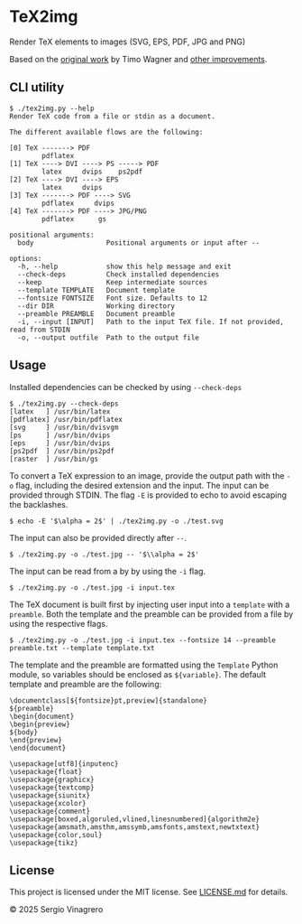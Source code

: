 # TeX2img

Render TeX elements to images (SVG, EPS, PDF, JPG and PNG)

Based on the [original work](https://github.com/tuxu/latex2svg) by Timo Wagner and [other improvements](https://github.com/Moonbase59/latex2svg).


## CLI utility

```
$ ./tex2img.py --help
Render TeX code from a file or stdin as a document.

The different available flows are the following:

[0] TeX -------> PDF
        pdflatex
[1] TeX ----> DVI ----> PS -----> PDF
        latex     dvips    ps2pdf
[2] TeX ----> DVI ----> EPS
        latex     dvips
[3] TeX -------> PDF ----> SVG
        pdflatex     dvips
[4] TeX -------> PDF ----> JPG/PNG
        pdflatex      gs

positional arguments:
  body                  Positional arguments or input after --

options:
  -h, --help            show this help message and exit
  --check-deps          Check installed dependencies
  --keep                Keep intermediate sources
  --template TEMPLATE   Document template
  --fontsize FONTSIZE   Font size. Defaults to 12
  --dir DIR             Working directory
  --preamble PREAMBLE   Document preamble
  -i, --input [INPUT]   Path to the input TeX file. If not provided, read from STDIN
  -o, --output outfile  Path to the output file
```

## Usage

Installed dependencies can be checked by using `--check-deps`

```
$ ./tex2img.py --check-deps
[latex   ] /usr/bin/latex
[pdflatex] /usr/bin/pdflatex
[svg     ] /usr/bin/dvisvgm
[ps      ] /usr/bin/dvips
[eps     ] /usr/bin/dvips
[ps2pdf  ] /usr/bin/ps2pdf
[raster  ] /usr/bin/gs
```

To convert a TeX expression to an image, provide the output path with the `-o` flag, including the desired extension and the input. The input can be provided through STDIN. The flag `-E` is provided to echo to avoid escaping the backlashes.

```
$ echo -E '$\alpha = 2$' | ./tex2img.py -o ./test.svg
```

The input can also be provided directly after `--`.

```
$ ./tex2img.py -o ./test.jpg -- '$\\alpha = 2$'
```

The input can be read from a by by using the `-i` flag.

```
$ ./tex2img.py -o ./test.jpg -i input.tex
```

The TeX document is built first by injecting user input into a `template` with a `preamble`. Both the template and the preamble can be provided from a file by using the respective flags.

```
$ ./tex2img.py -o ./test.jpg -i input.tex --fontsize 14 --preamble preamble.txt --template template.txt
```

The template and the preamble are formatted using the `Template` Python module, so variables should be enclosed as `${variable}`. The default template and preamble are the following:

```text
\documentclass[${fontsize}pt,preview]{standalone}
${preamble}
\begin{document}
\begin{preview}
${body}
\end{preview}
\end{document}
```

```text
\usepackage[utf8]{inputenc}
\usepackage{float}
\usepackage{graphicx}
\usepackage{textcomp}
\usepackage{siunitx}
\usepackage{xcolor}
\usepackage{comment}
\usepackage[boxed,algoruled,vlined,linesnumbered]{algorithm2e}
\usepackage{amsmath,amsthm,amssymb,amsfonts,amstext,newtxtext}
\usepackage{color,soul}
\usepackage{tikz}
```

## License

This project is licensed under the MIT license. See [LICENSE.md](LICENSE.md) for details.

© 2025 Sergio Vinagrero
